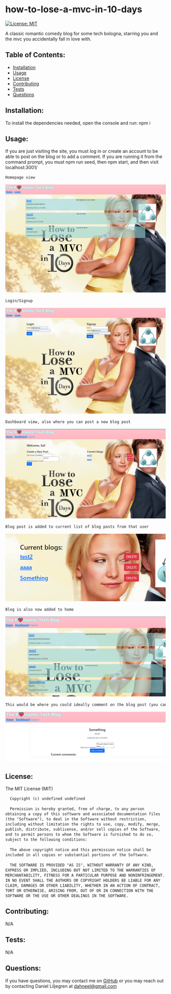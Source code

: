 # how-to-lose-a-mvc-in-10-days
  [![License: MIT](https://img.shields.io/badge/License-MIT-yellow.svg)](https://opensource.org/licenses/MIT)


  A classic romantic comedy blog for some tech bologna, starring you and the mvc you accidentally fall in love with.
  ## Table of Contents:
  * [Installation](#installation)
  * [Usage](#usage)
  * [License](#license)
  * [Contributing](#contributing)
  * [Tests](#tests)
  * [Questions](#questions)
  ## Installation:
  To install the dependencies needed, open the console and run:
  npm i
  ## Usage:
  If you are just visiting the site, you must log in or create an account to be able to post on the blog or to add a comment. If you are running it from the command prompt, you must npm run seed, then npm start, and then visit localhost:3001/
  
  ```md
  Homepage view
  ```

  ![alt text](./public/assets/ssmvc.png)
  
  ```md
  Login/Signup
  ```
  ![alt text](./public/assets/ssmvc1.png)
  
  ```md
  Dashboard view, also where you can post a new blog post
  ```

  ![alt text](./public/assets/ssmvc2.png)
  
  ```md
  Blog post is added to current list of blog posts from that user
  ```

  ![alt text](./public/assets/ssmvc3.png)
  
  ```md
  Blog is also now added to home
  ```

  ![alt text](./public/assets/ssmvc4.png)
  
  ```md
  This would be where you could ideally comment on the blog post (you can't, I didn't get it working in time)
  ```

  ![alt text](./public/assets/ssmvc5.png)
  
  ## License:
  The MIT License (MIT)

      Copyright (c) undefined undefined
      
      Permission is hereby granted, free of charge, to any person obtaining a copy of this software and associated documentation files (the "Software"), to deal in the Software without restriction, including without limitation the rights to use, copy, modify, merge, publish, distribute, sublicense, and/or sell copies of the Software, and to permit persons to whom the Software is furnished to do so, subject to the following conditions:
      
      The above copyright notice and this permission notice shall be included in all copies or substantial portions of the Software.
      
      THE SOFTWARE IS PROVIDED "AS IS", WITHOUT WARRANTY OF ANY KIND, EXPRESS OR IMPLIED, INCLUDING BUT NOT LIMITED TO THE WARRANTIES OF MERCHANTABILITY, FITNESS FOR A PARTICULAR PURPOSE AND NONINFRINGEMENT. IN NO EVENT SHALL THE AUTHORS OR COPYRIGHT HOLDERS BE LIABLE FOR ANY CLAIM, DAMAGES OR OTHER LIABILITY, WHETHER IN AN ACTION OF CONTRACT, TORT OR OTHERWISE, ARISING FROM, OUT OF OR IN CONNECTION WITH THE SOFTWARE OR THE USE OR OTHER DEALINGS IN THE SOFTWARE.
  ## Contributing:
  N/A
  ## Tests:
  N/A
  ## Questions:
  If you have questions, you may contact me on [GitHub](https://github.com/d-lil) or you may reach out by contacting Daniel Liljegren at dahneel@gmail.com
